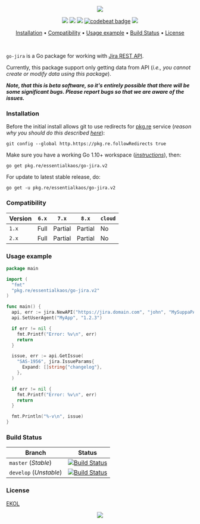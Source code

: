 <p align="center"><a href="#readme"><img src="https://gh.kaos.st/go-jira.svg"/></a></p>

<p align="center">
  <a href="https://godoc.org/pkg.re/essentialkaos/go-jira.v2"><img src="https://godoc.org/pkg.re/essentialkaos/go-jira.v2?status.svg"></a>
  <a href="https://goreportcard.com/report/github.com/essentialkaos/go-jira"><img src="https://goreportcard.com/badge/github.com/essentialkaos/go-jira"></a>
  <a href="https://travis-ci.com/essentialkaos/go-jira"><img src="https://travis-ci.com/essentialkaos/go-jira.svg"></a>
  <a href="https://codebeat.co/projects/github-com-essentialkaos-go-jira-master"><img alt="codebeat badge" src="https://codebeat.co/badges/29517531-a03f-41a5-8ef3-e77c8867d6d9" /></a>
  <a href="https://essentialkaos.com/ekol"><img src="https://gh.kaos.st/ekol.svg"></a>
</p>

<p align="center"><a href="#installation">Installation</a> • <a href="#compatibility">Compatibility</a> • <a href="#usage-example">Usage example</a> • <a href="#build-status">Build Status</a> • <a href="#license">License</a></p>

<br/>

`go-jira` is a Go package for working with [Jira REST API](https://docs.atlassian.com/software/jira/docs/api/REST/6.4.13/).

Currently, this package support only getting data from API (_i.e., you cannot create or modify data using this package_).

_**Note, that this is beta software, so it's entirely possible that there will be some significant bugs. Please report bugs so that we are aware of the issues.**_

### Installation

Before the initial install allows git to use redirects for [pkg.re](https://github.com/essentialkaos/pkgre) service (_reason why you should do this described [here](https://github.com/essentialkaos/pkgre#git-support)_):

```
git config --global http.https://pkg.re.followRedirects true
```

Make sure you have a working Go 1.10+ workspace (_[instructions](https://golang.org/doc/install)_), then:

````
go get pkg.re/essentialkaos/go-jira.v2
````

For update to latest stable release, do:

```
go get -u pkg.re/essentialkaos/go-jira.v2
```

### Compatibility

| Version | `6.x` | `7.x`   | `8.x`   | `cloud` |
|---------|-------|---------|---------|---------|
| `1.x`   | Full  | Partial | Partial | No      |
| `2.x`   | Full  | Partial | Partial | No      |

### Usage example

```go
package main

import (
  "fmt"
  "pkg.re/essentialkaos/go-jira.v2"
)

func main() {
  api, err := jira.NewAPI("https://jira.domain.com", "john", "MySuppaPAssWOrd")
  api.SetUserAgent("MyApp", "1.2.3")

  if err != nil {
    fmt.Printf("Error: %v\n", err)
    return
  }

  issue, err := api.GetIssue(
    "SAS-1956", jira.IssueParams{
      Expand: []string{"changelog"},
    },
  )

  if err != nil {
    fmt.Printf("Error: %v\n", err)
    return
  }

  fmt.Println("%-v\n", issue)
}
```

### Build Status

| Branch     | Status |
|------------|--------|
| `master` (_Stable_) | [![Build Status](https://travis-ci.com/essentialkaos/go-jira.svg?branch=master)](https://travis-ci.com/essentialkaos/go-jira) |
| `develop` (_Unstable_) | [![Build Status](https://travis-ci.com/essentialkaos/go-jira.svg?branch=develop)](https://travis-ci.com/essentialkaos/go-jira) |

### License

[EKOL](https://essentialkaos.com/ekol)

<p align="center"><a href="https://essentialkaos.com"><img src="https://gh.kaos.st/ekgh.svg"/></a></p>
